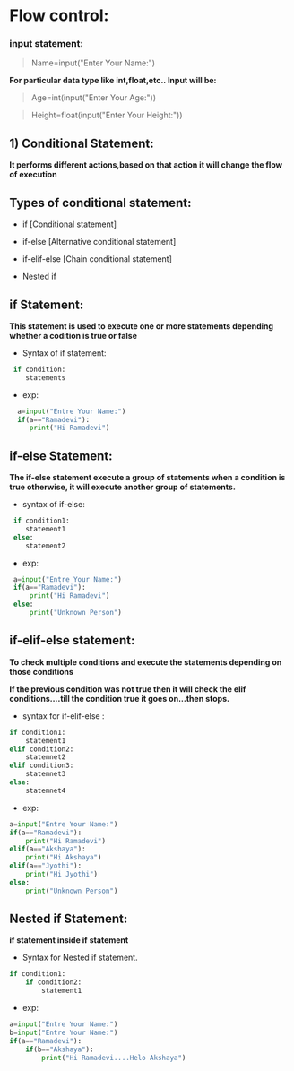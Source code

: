 # Flow control:

### input statement:

> Name=input("Enter Your Name:")

**For particular data type like int,float,etc.. Input will be:**

> Age=int(input("Enter Your Age:"))

> Height=float(input("Enter Your Height:"))

## 1) Conditional Statement:

**It performs different actions,based on that action it will change the flow of execution**

## Types of conditional statement:

* if [Conditional statement]

* if-else [Alternative conditional statement]

* if-elif-else [Chain conditional statement]

* Nested if


## if Statement:

**This statement is used to execute one or more statements depending whether a codition is true or false**

* Syntax of if statement: 

``` python
 if condition:
    statements
```
* exp:

``` python
  a=input("Entre Your Name:")
  if(a=="Ramadevi"):
     print("Hi Ramadevi")
```

## if-else Statement:

**The if-else statement execute a group of statements when a condition is true otherwise, it will execute another group of statements.**

* syntax of if-else: 

```python
 if condition1:
    statement1
 else:
    statement2
```

* exp: 

```python
 a=input("Entre Your Name:")
 if(a=="Ramadevi"):
     print("Hi Ramadevi")
 else:
     print("Unknown Person")
```

## if-elif-else statement:

**To check multiple conditions and execute the statements depending on those conditions**

**If the previous condition was not true then it will check the elif conditions....till the condition true it goes on...then stops.**

* syntax for if-elif-else : 

```python
if condition1:
    statement1
elif condition2:
    statemnet2
elif condition3:
    statemnet3
else:
    statemnet4
```

* exp:

```python
a=input("Entre Your Name:")
if(a=="Ramadevi"):
    print("Hi Ramadevi")
elif(a=="Akshaya"):
    print("Hi Akshaya")
elif(a=="Jyothi"):
    print("Hi Jyothi")
else:
    print("Unknown Person")
```

## Nested if Statement:

**if statement inside if statement**

* Syntax for Nested if statement.

```python
if condition1:
    if condition2:
        statement1
```

* exp:

```python
a=input("Entre Your Name:")
b=input("Entre Your Name:")
if(a=="Ramadevi"):
    if(b=="Akshaya"):
        print("Hi Ramadevi....Helo Akshaya")
```